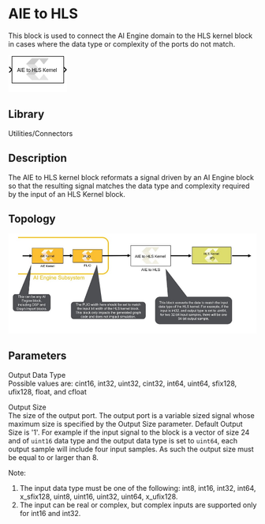 # AIE to HLS

This block is used to connect the AI Engine domain to the HLS kernel
block in cases where the data type or complexity of the ports do not
match.

  
![](./Images/block.png)  

## Library

Utilities/Connectors

## Description

The AIE to HLS kernel block reformats a signal driven by an AI Engine
block so that the resulting signal matches the data type and complexity
required by the input of an HLS Kernel block.

## Topology

  
![](./Images/yyz1647631688897.png)  

## Parameters

Output Data Type  
Possible values are: cint16, int32, uint32, cint32, int64, uint64,
sfix128, ufix128, float, and cfloat

Output Size  
The size of the output port. The output port is a variable sized signal
whose maximum size is specified by the Output Size parameter. Default
Output Size is '1'. For example if the input signal to the block is a
vector of size 24 and of `uint16` data type and the output data type is
set to `uint64`, each output sample will include four input samples. As
such the output size must be equal to or larger than 8.

Note:

1.  The input data type must be one of the following: int8, int16,
    int32, int64, x_sfix128, uint8, uint16, uint32, uint64, x_ufix128.
2.  The input can be real or complex, but complex inputs are supported
    only for int16 and int32.
